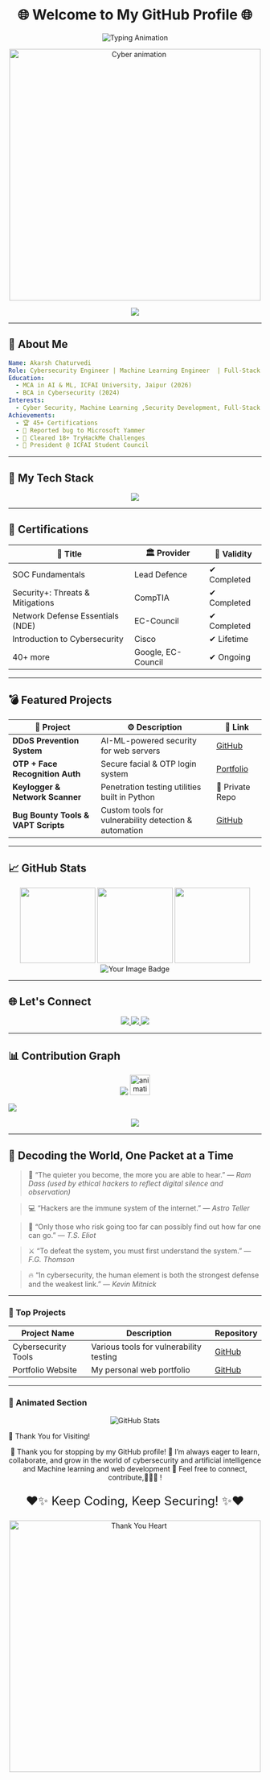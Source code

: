 <h1 align="center">🌐 Welcome to My GitHub Profile 🌐</h1>

<p align="center">
  <img src="https://readme-typing-svg.demolab.com?font=Fira+Code&size=25&pause=500&color=39FF14&center=true&vCenter=true&width=600&lines=Hi+there!+I'm+Akarsh+Chaturvedi;Cybersecurity+%7C+Machine+Learning+%7C+Web+Development;Always+Learning+%7C+Always+Exploring!" alt="Typing Animation" />
</p>


<p align="center">
  <img src="https://media.giphy.com/media/26AHONQ79FdWZhAI0/giphy.gif" width="500" alt="Cyber animation">
</p>

<p align="center">
  <img src="https://capsule-render.vercel.app/api?type=waving&color=0:39FF14,100:000000&height=140&section=header&text=Akarsh%20Chaturvedi%20🚀&fontSize=35&fontColor=FFFFFF&animation=fadeIn" />
</p>

---

## 🧠 About Me

```yaml
Name: Akarsh Chaturvedi
Role: Cybersecurity Engineer | Machine Learning Engineer  | Full-Stack Developer
Education:
  - MCA in AI & ML, ICFAI University, Jaipur (2026)
  - BCA in Cybersecurity (2024)
Interests:
  - Cyber Security, Machine Learning ,Security Development, Full-Stack Web Apps & Software development
Achievements:
  - 🏆 45+ Certifications
  - 🐞 Reported bug to Microsoft Yammer
  - 🧠 Cleared 18+ TryHackMe Challenges
  - 👑 President @ ICFAI Student Council 
````

---

## 💼 My Tech Stack

<p align="center">
  <img src="https://skillicons.dev/icons?i=python,html,css,js,nodejs,react,django,mysql,mongodb,github,git,figma" />
</p>

---

## 🔐 Certifications

| 🧾 Title                         | 🏛️ Provider       | 📆 Validity |
| -------------------------------- | ------------------ | ----------- |
| SOC Fundamentals                 | Lead Defence       | ✔ Completed |
| Security+: Threats & Mitigations | CompTIA            | ✔ Completed |
| Network Defense Essentials (NDE) | EC-Council         | ✔ Completed |
| Introduction to Cybersecurity    | Cisco              | ✔ Lifetime  |
| 40+ more                         | Google, EC-Council | ✔ Ongoing   |

---

## 💣 Featured Projects

| 🚀 Project                          | ⚙️ Description                                        | 🔗 Link                                                   |
| ----------------------------------- | ----------------------------------------------------- | --------------------------------------------------------- |
| **DDoS Prevention System**          | AI-ML-powered security for web servers                | [GitHub](https://github.com/AkarshYash)                   |
| **OTP + Face Recognition Auth**     | Secure facial & OTP login system                      | [Portfolio](https://akarshyash.github.io/Akarsh-potfolio) |
| **Keylogger & Network Scanner**     | Penetration testing utilities built in Python         | 🔐 Private Repo                                           |
| **Bug Bounty Tools & VAPT Scripts** | Custom tools for vulnerability detection & automation | [GitHub](https://github.com/AkarshYash)                   |

---

## 📈 GitHub Stats

<p align="center">
  <img src="https://github-readme-stats.vercel.app/api?username=AkarshYash&show_icons=true&theme=midnight-purple" height="150">
  <img src="https://streak-stats.demolab.com?user=AkarshYash&theme=midnight-purple" height="150">
  <img src="https://github-readme-stats.vercel.app/api/top-langs/?username=AkarshYash&layout=compact&theme=midnight-purple" height="150">
  <img src="https://tryhackme-badges.s3.amazonaws.com/Kalki.Akarsh.18.png" alt="Your Image Badge" />

</p>


---


## 🌐 Let's Connect

<p align="center">
  <a href="mailto:chaturvediakarsh51@gmail.com">
    <img src="https://img.shields.io/badge/Gmail-D14836?style=for-the-badge&logo=gmail&logoColor=white" />
  </a>
  <a href="https://www.linkedin.com/in/akarsh-chaturvedi-259271236/">
    <img src="https://img.shields.io/badge/LinkedIn-0A66C2?style=for-the-badge&logo=linkedin&logoColor=white" />
  </a>
  <a href="https://akarshyash.github.io/Akarsh-potfolio/">
    <img src="https://img.shields.io/badge/Portfolio-39FF14?style=for-the-badge&logo=web&logoColor=black" />
  </a>
</p>

---


## 📊 Contribution Graph

<p align="center">
  <img src="https://img.shields.io/badge/Total_Contributions-119-brightgreen?style=for-the-badge&logo=github" />
  <img src="https://github.com/user-attachments/assets/43787ea0-bc54-483b-943d-ae09d1bd90ac" alt="animation" width="40" style="verticalalign: middle;" />
</p>
<img src="https://github-profile-summary-cards.vercel.app/api/cards/profile-details?username=AkarshYash&theme=github_dark" />
<p align="center">
  <img src="https://github-readme-activity-graph.vercel.app/graph?username=AkarshYash&theme=github-compact" />
</p>

---

## 🧠 Decoding the World, One Packet at a Time

> 🧠 “The quieter you become, the more you are able to hear.”
> — *Ram Dass (used by ethical hackers to reflect digital silence and observation)*

> 💻 “Hackers are the immune system of the internet.”
> — *Astro Teller*

> 🔐 “Only those who risk going too far can possibly find out how far one can go.”
> — *T.S. Eliot*

> ⚔ “To defeat the system, you must first understand the system.”
> — *F.G. Thomson*

> 🔥 “In cybersecurity, the human element is both the strongest defense and the weakest link.”
> — *Kevin Mitnick*




---

### 🌟 Top Projects
| Project Name       | Description                              | Repository                                      |
|--------------------|------------------------------------------|------------------------------------------------|
| Cybersecurity Tools| Various tools for vulnerability testing | [GitHub](https://github.com/AkarshYash)        |
| Portfolio Website  | My personal web portfolio               | [GitHub](https://akarshyash.github.io/Akarsh-potfolio/) |

---


### 🎨 Animated Section
<p align="center">
  <img src="https://github.com/user-attachments/assets/9a5745e5-92ad-436f-b96a-6a81afcb7891" alt="GitHub Stats" />
</p>

💖 Thank You for Visiting!
<p align="center"> 🙏 Thank you for stopping by my GitHub profile! 🚀 I’m always eager to learn, collaborate, and grow in the world of cybersecurity and artificial intelligence and Machine learning and web development 💬 Feel free to connect, contribute,🤝👍🏻 ! </p> <p align="center" style="font-size:24px;"> ❤✨ Keep Coding, Keep Securing! ✨❤ </p> <p align="center"> <img src="https://media.giphy.com/media/l4JyOCNEfXvVYEqB2/giphy.gif" width="500" alt="Thank You Heart" /> </p>


